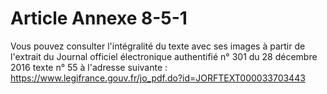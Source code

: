 # Article Annexe 8-5-1

Vous pouvez consulter l'intégralité du texte avec ses images à partir de l'extrait du Journal officiel électronique authentifié n° 301 du 28 décembre 2016 texte n° 55 à l'adresse suivante : https://www.legifrance.gouv.fr/jo_pdf.do?id=JORFTEXT000033703443
